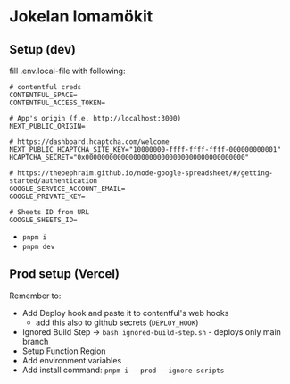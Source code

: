 # Jokelan lomamökit

## Setup (dev)

fill .env.local-file with following:

```env
# contentful creds
CONTENTFUL_SPACE=
CONTENTFUL_ACCESS_TOKEN=

# App's origin (f.e. http://localhost:3000)
NEXT_PUBLIC_ORIGIN=

# https://dashboard.hcaptcha.com/welcome
NEXT_PUBLIC_HCAPTCHA_SITE_KEY="10000000-ffff-ffff-ffff-000000000001"
HCAPTCHA_SECRET="0x0000000000000000000000000000000000000000"

# https://theoephraim.github.io/node-google-spreadsheet/#/getting-started/authentication
GOOGLE_SERVICE_ACCOUNT_EMAIL=
GOOGLE_PRIVATE_KEY=

# Sheets ID from URL
GOOGLE_SHEETS_ID=
```

- `pnpm i`
- `pnpm dev`

## Prod setup (Vercel)

Remember to:

- Add Deploy hook and paste it to contentful's web hooks
  - add this also to github secrets (`DEPLOY_HOOK`)
- Ignored Build Step -> `bash ignored-build-step.sh` - deploys only main branch
- Setup Function Region
- Add environment variables
- Add install command: `pnpm i --prod --ignore-scripts`
